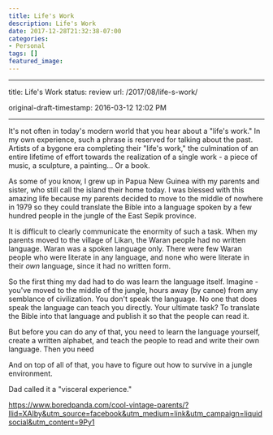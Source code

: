```yaml
---
title: Life's Work
description: Life's Work
date: 2017-12-28T21:32:38-07:00
categories: 
- Personal
tags: []
featured_image: 
---
```


---

title: Life's Work
status: review
url: /2017/08/life-s-work/

original-draft-timestamp: 2016-03-12 12:02 PM

---

It's not often in today's modern world that you hear about a "life's work." In my own experience, such a phrase is reserved for talking about the past. Artists of a bygone era completing their "life's work," the culmination of an entire lifetime of effort towards the realization of a single work - a piece of music, a sculpture, a painting... Or a book.

As some of you know, I grew up in Papua New Guinea with my parents and sister, who still call the island their home today. I was blessed with this amazing life because my parents decided to move to the middle of nowhere in 1979 so they could translate the Bible into a language spoken by a few hundred people in the jungle of the East Sepik province.

It is difficult to clearly communicate the enormity of such a task. When my parents moved to the village of Likan, the Waran people had no written language. Waran was a spoken language only. There were few Waran people who were literate in any language, and none who were literate in their *own* language, since it had no written form.

So the first thing my dad had to do was learn the language itself. Imagine - you've moved to the middle of the jungle, hours away (by canoe) from any semblance of civilization. You don't speak the language. No one that does speak the language can teach you directly. Your ultimate task? To translate the Bible into that language and publish it so that the people can read it.

But before you can do any of that, you need to learn the language yourself, create a written alphabet, and teach the people to read and write their own language. Then you need 

And on top of all of that, you have to figure out how to survive in a jungle environment.

Dad called it a "visceral experience."

https://www.boredpanda.com/cool-vintage-parents/?llid=XAlby&utm_source=facebook&utm_medium=link&utm_campaign=liquidsocial&utm_content=9Py1

